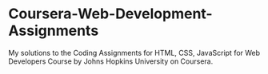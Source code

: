 # Coursera-Web-Development-Assignments
My solutions to the Coding Assignments for HTML, CSS, JavaScript for Web Developers Course by Johns Hopkins University on Coursera.
